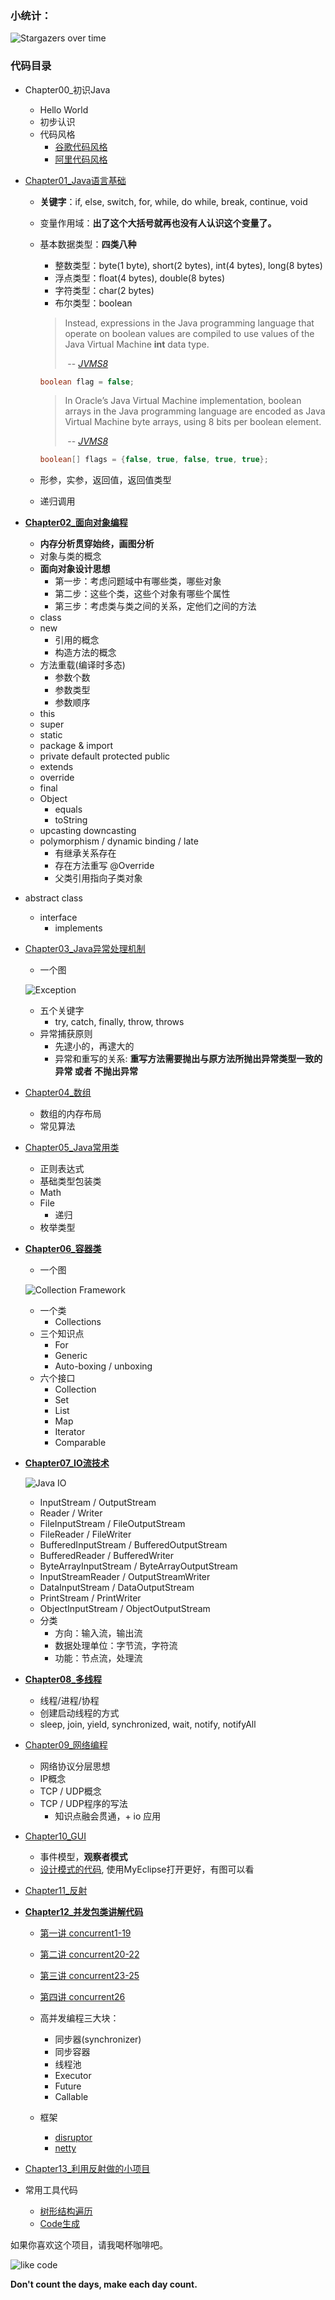 ### 小统计：

![Stargazers over time](https://starchart.cc/MarkShen1992/Mashibing_High_Concurrency.svg)



### 代码目录

- Chapter00_初识Java
  - Hello World
  - 初步认识
  - 代码风格
    - [谷歌代码风格](https://google.github.io/styleguide)
    - [阿里代码风格](https://github.com/alibaba/p3c)

- [Chapter01_Java语言基础](https://github.com/MarkShen1992/Mashibing_High_Concurrency/tree/master/src/main/java/com/basic/chapter0100)
  - **关键字**：if, else, switch, for, while, do while, break, continue, void
  
  - 变量作用域：**出了这个大括号就再也没有人认识这个变量了。**
  
  - 基本数据类型：**四类八种**
    - 整数类型：byte(1 byte), short(2 bytes), int(4 bytes), long(8 bytes)
    - 浮点类型：float(4 bytes), double(8 bytes)
    - 字符类型：char(2 bytes)
    - 布尔类型：boolean
  
    > Instead, expressions in the Java programming language that operate on boolean values are compiled to use values of the Java Virtual Machine **int** data type.
    >
    > ​                                                                                                                                                   -- [*JVMS8*](https://github.com/MarkShen1992/bookstore/tree/master/java/Java%20Virtual%20Machine/jvm8)
    
    ```java
    boolean flag = false;
    ```
    
    >In Oracle’s Java Virtual Machine implementation, boolean arrays in the Java programming language are encoded as Java Virtual Machine byte arrays, using 8 bits per boolean element.
    >
    >​                                                                                                                                                   -- [*JVMS8*](https://github.com/MarkShen1992/bookstore/tree/master/java/Java%20Virtual%20Machine/jvm8)
    
    ```java
    boolean[] flags = {false, true, false, true, true};
    ```
  
  - 形参，实参，返回值，返回值类型
  - 递归调用
  
- [**Chapter02_面向对象编程**](https://github.com/MarkShen1992/Mashibing_High_Concurrency/tree/master/src/main/java/com/basic/chapter0200)
  
  - **内存分析贯穿始终，画图分析**
  - 对象与类的概念
  - **面向对象设计思想**
    - 第一步：考虑问题域中有哪些类，哪些对象
    - 第二步：这些个类，这些个对象有哪些个属性
    - 第三步：考虑类与类之间的关系，定他们之间的方法
  - class
  - new
    - 引用的概念
    - 构造方法的概念
  - 方法重载(编译时多态)
    - 参数个数
    - 参数类型
    - 参数顺序
  - this
  - super
  - static
  - package & import
  - private default protected public
  - extends
  - override
  - final
  - Object
    - equals
    - toString
  - upcasting downcasting
  - polymorphism  / dynamic binding / late
    - 有继承关系存在
    - 存在方法重写 @Override
    - 父类引用指向子类对象
  
- abstract class
  - interface
    - implements
  
- [Chapter03_Java异常处理机制](https://github.com/MarkShen1992/Mashibing_High_Concurrency/tree/master/src/main/java/com/basic/chapter0300)
  - 一个图
  
  ![Exception](https://github.com/MarkShen1992/Mashibing_High_Concurrency/blob/master/materials/Exception.png)
  - 五个关键字
    - try, catch, finally, throw, throws
  - 异常捕获原则
    - 先逮小的，再逮大的
    - 异常和重写的关系: **重写方法需要抛出与原方法所抛出异常类型一致的异常 或者 不抛出异常**
  
- [Chapter04_数组](https://github.com/MarkShen1992/Mashibing_High_Concurrency/tree/master/src/main/java/com/basic/chapter0400)
  - 数组的内存布局
  - 常见算法

- [Chapter05_Java常用类](https://github.com/MarkShen1992/Mashibing_High_Concurrency/tree/master/src/main/java/com/basic/chapter0500)
  - 正则表达式
  - 基础类型包装类
  - Math
  - File
    - 递归
  - 枚举类型

- [**Chapter06_容器类**](https://github.com/MarkShen1992/Mashibing_High_Concurrency/tree/master/src/main/java/com/basic/chapter0600)
  - 一个图
  
  ![Collection Framework](https://github.com/MarkShen1992/Mashibing_High_Concurrency/blob/master/materials/CollectionFramework.png)
  - 一个类
    - Collections
  - 三个知识点
    - For
    - Generic
    - Auto-boxing / unboxing
  - 六个接口
    - Collection
    - Set
    - List
    - Map
    - Iterator
    - Comparable

- [**Chapter07_IO流技术**](https://github.com/MarkShen1992/Mashibing_High_Concurrency/tree/master/src/main/java/com/basic/chapter0700)
  
  ![Java IO](https://github.com/MarkShen1992/Mashibing_High_Concurrency/blob/master/materials/Java%20IO.jpg)
  
  - InputStream / OutputStream
  - Reader / Writer
  - FileInputStream / FileOutputStream
  - FileReader / FileWriter
  - BufferedInputStream / BufferedOutputStream
  - BufferedReader / BufferedWriter
  - ByteArrayInputStream / ByteArrayOutputStream
  - InputStreamReader / OutputStreamWriter
  - DataInputStream / DataOutputStream
  - PrintStream / PrintWriter
  - ObjectInputStream / ObjectOutputStream
  - 分类
    - 方向：输入流，输出流
    - 数据处理单位：字节流，字符流
    - 功能：节点流，处理流
  
- [**Chapter08_多线程**](https://github.com/MarkShen1992/Mashibing_High_Concurrency/tree/master/src/main/java/com/basic/chapter0800)
  - 线程/进程/协程
  - 创建启动线程的方式
  - sleep, join, yield, synchronized, wait, notify, notifyAll

- [Chapter09_网络编程](https://github.com/MarkShen1992/Mashibing_High_Concurrency/tree/master/src/main/java/com/basic/chapter0900)
  - 网络协议分层思想
  - IP概念
  - TCP / UDP概念
  - TCP / UDP程序的写法
    - 知识点融会贯通，+ io 应用

- [Chapter10_GUI](https://github.com/MarkShen1992/Mashibing_High_Concurrency/tree/master/src/main/java/com/basic/chapter1000)
  - 事件模型，**观察者模式**
  - [设计模式的代码](https://github.com/MarkShen1992/DesignPattern), 使用MyEclipse打开更好，有图可以看

- [Chapter11_反射](https://github.com/MarkShen1992/Mashibing_High_Concurrency/tree/master/src/main/java/com/basic/chapter1100)

- [**Chapter12_并发包类讲解代码**](https://github.com/MarkShen1992/Mashibing_High_Concurrency/tree/master/src/main/java/com/mark)

  - [第一讲 concurrent1-19](https://v.qq.com/x/page/x052229kmeq.html)

  - [第二讲 concurrent20-22](https://v.qq.com/x/page/f05224z6ul9.html)

  - [第三讲 concurrent23-25](https://v.qq.com/x/page/z0522fzc1q3.html)

  - [第四讲 concurrent26](https://v.qq.com/x/page/u0522rgqjyk.html)

  - 高并发编程三大块：
    - 同步器(synchronizer)
    - 同步容器
    - 线程池
    - Executor
    - Future
    - Callable

  - 框架
    - [disruptor](https://github.com/LMAX-Exchange/disruptor)
    - [netty](https://netty.io/)

- [Chapter13_利用反射做的小项目](https://github.com/MarkShen1992/Mashibing_High_Concurrency/tree/master/src/main/java/com/annotation)

- 常用工具代码

  - [树形结构遍历](https://github.com/MarkShen1992/Mashibing_High_Concurrency/blob/master/src/main/java/com/program/ConstructTree.java)
  - [Code生成](https://github.com/MarkShen1992/Mashibing_High_Concurrency/blob/master/src/main/java/com/program/CodeGenerator.java)



如果你喜欢这个项目，请我喝杯咖啡吧。

![like code](https://github.com/MarkShen1992/markshen1992.github.io/blob/master/code/like%20code.png)

**Don't count the days, make each day count.**







